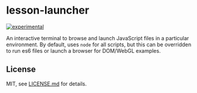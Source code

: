 # lesson-launcher

[![experimental](http://badges.github.io/stability-badges/dist/experimental.svg)](http://github.com/badges/stability-badges)

An interactive terminal to browse and launch JavaScript files in a particular environment. By default, uses `node` for all scripts, but this can be overridden to run es6 files or launch a browser for DOM/WebGL examples. 

## License

MIT, see [LICENSE.md](http://github.com/Jam3/lesson-launcher/blob/master/LICENSE.md) for details.
